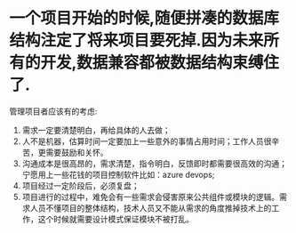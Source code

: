 
# 一个项目开始的时候,随便拼凑的数据库结构注定了将来项目要死掉.因为未来所有的开发,数据兼容都被数据结构束缚住了.

管理项目者应该有的考虑:
1. 需求一定要清楚明白，再给具体的人去做；
2. 人不是机器，估算时间一定要加上一些意外的事情占用时间；工作人员很辛苦，更需要鼓励和关怀。
3. 沟通成本是很高昂的，需求清楚，指令明白，反馈即时都需要很高效的沟通；宁愿用上一些花钱的项目控制软件比如：azure devops;
4. 项目经过一定阶段后，必须复盘；
5. 项目进行的过程中，难免会有一些需求会侵害原来公共组件或模块的逻辑。需求人员不懂项目的整体结构，技术人员又不能从需求的角度推掉技术上的工作，这个时候就需要设计模式保证模块不被打乱。
